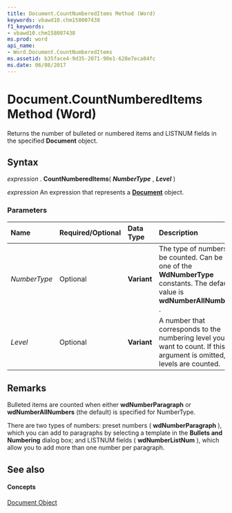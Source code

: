 ```yaml
---
title: Document.CountNumberedItems Method (Word)
keywords: vbawd10.chm158007438
f1_keywords:
- vbawd10.chm158007438
ms.prod: word
api_name:
- Word.Document.CountNumberedItems
ms.assetid: b35face4-9d35-2071-90e1-628e7eca04fc
ms.date: 06/08/2017
---
```



# Document.CountNumberedItems Method (Word)

Returns the number of bulleted or numbered items and LISTNUM fields in the specified **Document** object.


## Syntax

 _expression_ . **CountNumberedItems**( **_NumberType_** , **_Level_** )

 _expression_ An expression that represents a **[Document](document-object-word.md)** object.


### Parameters



|**Name**|**Required/Optional**|**Data Type**|**Description**|
|:-----|:-----|:-----|:-----|
| _NumberType_|Optional| **Variant**|The type of numbers to be counted. Can be one of the **WdNumberType** constants. The default value is **wdNumberAllNumbers** .|
| _Level_|Optional| **Variant**|A number that corresponds to the numbering level you want to count. If this argument is omitted, all levels are counted.|

## Remarks

Bulleted items are counted when either **wdNumberParagraph** or **wdNumberAllNumbers** (the default) is specified for NumberType.

There are two types of numbers: preset numbers ( **wdNumberParagraph** ), which you can add to paragraphs by selecting a template in the **Bullets and Numbering** dialog box; and LISTNUM fields ( **wdNumberListNum** ), which allow you to add more than one number per paragraph.


## See also


#### Concepts


[Document Object](document-object-word.md)

